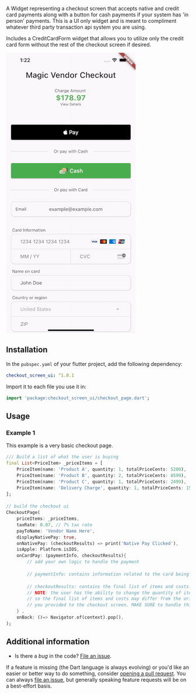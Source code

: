 
A Widget representing a checkout screen that accepts native and credit card payments along with a button for cash payments if your system has 'in person' payments. This is a UI only widget and is meant to compliment whatever third party transaction api system you are using.

Includes a CreditCardForm widget that allows you to utilize only the credit card form without the rest of the checkout screen if desired.


![A gif demonstrating the radio group in action.](./demo/checkout_screen_ui_demo.gif)

## Installation

In the `pubspec.yaml` of your flutter project, add the following dependency:
 ``` yaml dependencies:
 checkout_screen_ui: ^1.0.1
```
Import it to each file you use it in:
 ``` dart
 import 'package:checkout_screen_ui/checkout_page.dart';
 ```

## Usage

### Example 1

This example is a very basic checkout page.

```dart
/// Build a list of what the user is buying
final List<PriceItem> _priceItems = [
    PriceItem(name: 'Product A', quantity: 1, totalPriceCents: 5200),
    PriceItem(name: 'Product B', quantity: 2, totalPriceCents: 8599),
    PriceItem(name: 'Product C', quantity: 1, totalPriceCents: 2499),
    PriceItem(name: 'Delivery Charge', quantity: 1, totalPriceCents: 1599, canEditQuantity: false),
];

// build the checkout ui
CheckoutPage(
    priceItems: _priceItems,
    taxRate: 0.07, // 7% tax rate
    payToName: 'Vendor Name Here',
    displayNativePay: true,
    onNativePay: (checkoutResults) => print('Native Pay Clicked'),
    isApple: Platform.isIOS,
    onCardPay: (paymentInfo, checkoutResults){
        // add your own logic to handle the payment

        // paymentInfo: contains information related to the card being used

        // checkoutResults: contains the final list of items and costs the user expects to pay.
        // NOTE: the user has the ability to change the quantity of items in the checkout screen
        // so the final list of items and costs may differ from the original list of items and costs
        // you provided to the checkout screen. MAKE SURE to handle this in your payment logic.
    } ,
    onBack: ()=> Navigator.of(context).pop(),
);
```

## Additional information

- Is there a _bug_ in the code? [File an issue][issue].

If a feature is missing (the Dart language is always evolving) or you'd like an
easier or better way to do something, consider [opening a pull request][pull].
You can always [file an issue][issue], but generally speaking feature requests
will be on a best-effort basis.

[issue]: https://github.com/jonesw5/checkout_screen_ui/issues
[pull]: https://github.com/jonesw5/checkout_screen_ui/pulls
